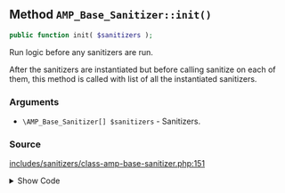 ## Method `AMP_Base_Sanitizer::init()`

```php
public function init( $sanitizers );
```

Run logic before any sanitizers are run.

After the sanitizers are instantiated but before calling sanitize on each of them, this method is called with list of all the instantiated sanitizers.

### Arguments

* `\AMP_Base_Sanitizer[] $sanitizers` - Sanitizers.

### Source

[includes/sanitizers/class-amp-base-sanitizer.php:151](https://github.com/ampproject/amp-wp/blob/develop/includes/sanitizers/class-amp-base-sanitizer.php#L151)

<details>
<summary>Show Code</summary>
```php
public function init( $sanitizers ) {} // phpcs:ignore VariableAnalysis.CodeAnalysis.VariableAnalysis.UnusedVariable```
</details>
